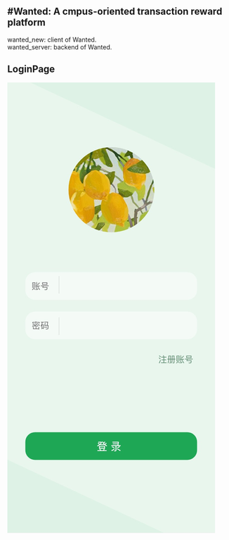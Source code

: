 #Wanted: A cmpus-oriented transaction reward platform
----------------------------------------------
wanted_new: client of Wanted.<br/>
wanted_server: backend of Wanted.<br/>
## LoginPage
![LoginPage](https://github.com/kawaiwu2001/Wanted/blob/master/IMG/IMG_3294.JPG?raw=true#w20)
